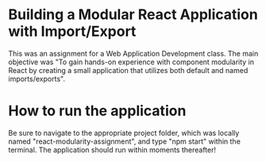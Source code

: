 # Building a Modular React Application with Import/Export 
This was an assignment for a Web Application Development class. The main objective was "To gain hands-on experience with component modularity in React by creating a small application that utilizes both default and named imports/exports".

# How to run the application
Be sure to navigate to the appropriate project folder, which was locally named "react-modularity-assignment", and type "npm start" within the terminal. The application should run within moments thereafter!
